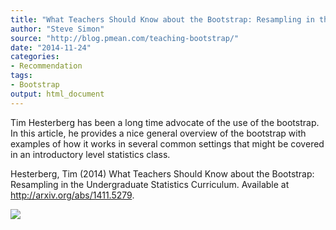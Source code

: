 ```yaml
---
title: "What Teachers Should Know about the Bootstrap: Resampling in the Undergraduate Statistics Curriculum"
author: "Steve Simon"
source: "http://blog.pmean.com/teaching-bootstrap/"
date: "2014-11-24"
categories:
- Recommendation
tags:
- Bootstrap
output: html_document
---
```


Tim Hesterberg has been a long time advocate of the use of the
bootstrap. In this article, he provides a nice general overview of the
bootstrap with examples of how it works in several common settings that
might be covered in an introductory level statistics class.

<!---More--->

Hesterberg, Tim (2014) What Teachers Should Know about the Bootstrap:
Resampling in the Undergraduate Statistics Curriculum. Available at
<http://arxiv.org/abs/1411.5279>.

![](http://www.pmean.com/images/images/14/teaching-bootstrap01.png)




